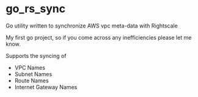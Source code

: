# go_rs_sync
Go utility written to synchronize AWS vpc meta-data with Rightscale

My first go project, so if you come across any inefficiencies please let me know.

Supports the syncing of 
* VPC Names
* Subnet Names
* Route Names
* Internet Gateway Names
